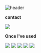 ![header](https://capsule-render.vercel.app/api?type=rounded&color=timeGradient&text=Welcome%20to%20imratatouille's%20GitHub%20👋&animation=twinkling&fontSize=40&fontAlignY=50&fontAlign=50&height=180)

<p><strong>contact</strong></p>
  <div>
    <a href="https://www.instagram.com/geek._.hyun/" target="_blank"><img src="https://img.shields.io/badge/Instagram-E4405F?style=for-the-bedge&logo=instagram&logoColor=white"/></a>
  </div>

<p><strong>Once I've used</strong></p>
  <div>
    <img src="https://img.shields.io/badge/Python-3776AB?style=for-the-bedge&logo=python&logoColor=white"/></a>
    <img src="https://img.shields.io/badge/HTML5-E34F26?style=for-the-bedge&logo=html5&logoColor=white"/></a>
    <img src="https://img.shields.io/badge/CSS3-1572B6?style=for-the-bedge&logo=CSS3&logoColor=white"/></a>
    <img src="https://img.shields.io/badge/JavaScript-F7DF1E?style=for-the-bedge&logo=javascript&logoColor=white"/></a>
    <img src="https://img.shields.io/badge/C-A8B9CC?style=for-the-bedge&logo=c&logoColor=white"/></a>
  </div>
 
